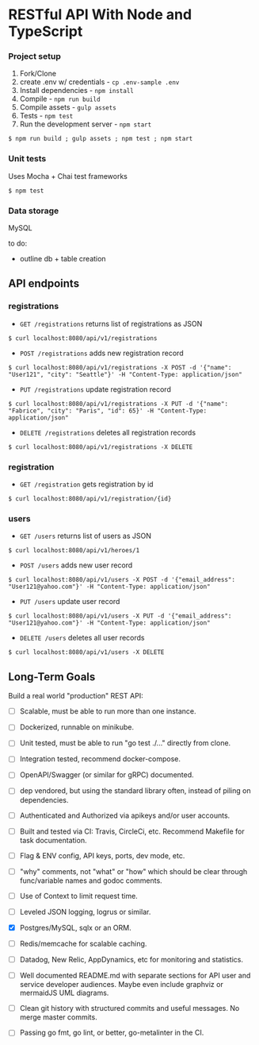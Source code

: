 # RESTful API With Node and TypeScript

### Project setup 

1. Fork/Clone
2. create .env w/ credentials - `cp .env-sample .env`
3. Install dependencies - `npm install`
4. Compile - `npm run build`
5. Compile assets - `gulp assets`
6. Tests - `npm test`
7. Run the development server - `npm start`

```
$ npm run build ; gulp assets ; npm test ; npm start
```

### Unit tests

Uses Mocha + Chai test frameworks

```
$ npm test
```

### Data storage 

MySQL

to do: 
- outline db + table creation

## API endpoints

### registrations

* `GET /registrations` returns list of registrations as JSON
```
$ curl localhost:8080/api/v1/registrations
```

* `POST /registrations` adds new registration record 
```
$ curl localhost:8080/api/v1/registrations -X POST -d '{"name": "User121", "city": "Seattle"}' -H "Content-Type: application/json"
```

* `PUT /registrations` update registration record
```
$ curl localhost:8080/api/v1/registrations -X PUT -d '{"name": "Fabrice", "city": "Paris", "id": 65}' -H "Content-Type: application/json"
```

* `DELETE /registrations` deletes all registration records 
```
$ curl localhost:8080/api/v1/registrations -X DELETE
```

### registration

* `GET /registration` gets registration by id  
```
$ curl localhost:8080/api/v1/registration/{id}
```

### users

* `GET /users` returns list of users as JSON
```
$ curl localhost:8080/api/v1/heroes/1
```

* `POST /users` adds new user record 
```
$ curl localhost:8080/api/v1/users -X POST -d '{"email_address": "User121@yahoo.com"}' -H "Content-Type: application/json"
```

* `PUT /users` update user record
```
$ curl localhost:8080/api/v1/users -X PUT -d '{"email_address": "User121@yahoo.com"}' -H "Content-Type: application/json"
```

* `DELETE /users` deletes all user records 
```
$ curl localhost:8080/api/v1/users -X DELETE
```

## Long-Term Goals 
Build a real world "production" REST API: 

* [ ] Scalable, must be able to run more than one instance.

* [ ] Dockerized, runnable on minikube.

* [ ] Unit tested, must be able to run "go test ./..." directly from clone.

* [ ] Integration tested, recommend docker-compose.

* [ ] OpenAPI/Swagger (or similar for gRPC) documented.

* [ ] dep vendored, but using the standard library often, instead of piling on dependencies.

* [ ] Authenticated and Authorized via apikeys and/or user accounts.

* [ ] Built and tested via CI: Travis, CircleCi, etc. Recommend Makefile for task documentation.

* [ ] Flag & ENV config, API keys, ports, dev mode, etc.

* [ ] "why" comments, not "what" or "how" which should be clear through func/variable names and godoc comments.

* [ ] Use of Context to limit request time.

* [ ] Leveled JSON logging, logrus or similar.

* [x] Postgres/MySQL, sqlx or an ORM.

* [ ] Redis/memcache for scalable caching.

* [ ] Datadog, New Relic, AppDynamics, etc for monitoring and statistics.

* [ ] Well documented README.md with separate sections for API user and service developer audiences. Maybe even include graphviz or mermaidJS UML diagrams.

* [ ] Clean git history with structured commits and useful messages. No merge master commits.

* [ ] Passing go fmt, go lint, or better, go-metalinter in the CI.
